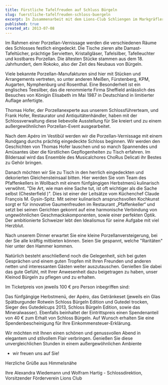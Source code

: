 ```yaml
---
title: Fürstliche Tafelfreuden auf Schluss Bürgeln
slug: fuerstliche-tafelfreuden-schloss-buergeln
excerpt: In Zusammenarbeit mit dem Lions-Club Schliengen im Markgräflerland möchten wir Sie zu unserer diesjährigen Benefiz-Gala "Fürstliche Tafelfreuden" auf Schloss Bürgeln am Samstag, den 02. November 2013, um 19.00 Uhr einladen.
published: true
created_at: 2013-07-08
---
```


Im Rahmen einer Porzellan-Vernissage werden die verschiedenen Räume des Schlosses festlich eingedeckt. Die Tische zieren alte Damast-Tafeltücher, prächtige Servietten, Kristallgläser, Tafelsilber, Tafelleuchter und kostbares Porzellan. Die ältesten Stücke stammen aus dem 18. Jahrhundert, dem Rokoko, also der Zeit des Neubaus von Bürgeln.

Viele bekannte Porzellan-Manufakturen sind hier mit Stücken und Arrangements vertreten, so unter anderen Meißen, Fürstenberg, KPM, Augarten, Nymphenburg und Rosenthal. Eine Besonderheit ist ein englisches Teesilber, das die renommierte Firma Sheffield anlässlich des Besuches von Königin Elisabeth im Mai 1987 in Deutschland in limitierter Auflage anfertigte.

Thomas Hofer, der Porzellanexperte aus unserem Schlossführerteam, und Frank Hofer, Restaurator und Antiquitätenhändler, haben mit der Schlossverwaltung diese liebevolle Ausstellung für Sie kreiert und zu einem außergewöhnlichen Porzellan-Event ausgearbeitet.

Nach dem Apéro im Vestibül werden wir die Porzellan-Vernissage mit einem Rundgang durchs prächtig eingedeckte Schloss beginnen. Wir werden den Geschichten von Thomas Hofer lauschen und so manch Spannendes und Amüsantes über die fürstlichen Gepflogenheiten zu Tisch erfahren. Im Bildersaal wird das Ensemble des Musicalchores ChoRus Delicati ihr Bestes zu Gehör bringen.

Danach möchten wir Sie zu Tisch in den herrlich eingedeckten und dekorierten Gleichensteinsaal bitten. Hier werden Sie vom Team des Pfaffenkellers in Wollbach mit einem fünfgängigen Herbstmenü kulinarisch verwöhnt. "Die Art, wie man eine Sache tut, ist oft wichtiger als die Sache selbst (Chesterfield )". Dies ist einer der Leitsätze vom Küchenchef Claude François M. Gysin-Spitz. Mit seiner kulinarisch anspruchsvollen Kochkunst sorgt er für innovative Gaumenfreuden im Restaurant „Pfaffenkeller“ und setzt bei seinen Gerichten gekonnt auf eine harmonische Verbindung von ungewöhnlichen Geschmackskomponenten, sowie einer perfekten Optik. Der ambitionierte Schweizer lebt den Idealismus für seine Aufgabe mit viel Herzblut.

Nach unserem Dinner erwartet Sie eine kleine Porzellanversteigerung, bei der Sie alle kräftig mitbieten können. Seien Sie gespannt, welche "Raritäten" hier unter den Hammer kommen.

Natürlich besteht anschließend noch die Gelegenheit, sich bei guten Gesprächen und einem guten Tropfen mit Ihren Freunden und anderen netten und interessanten Gästen weiter auszutauschen. Genießen Sie dabei das gute Gefühl, mit Ihrer Anwesenheit dazu beigetragen zu haben, unser Kleinod Bürgeln zu pflegen und zu erhalten.

Im Ticketpreis von jeweils 100 € pro Person inbegriffen sind:

Das fünfgängige Herbstmenü, der Apéro, das Getränkeset (jeweils ein Glas Spätburgunder Rotwein Schloss Bürgeln Edition und Gutedel trocken, Sieger des Gutedelcups 2013, Schloss Bürgeln Edition, sowie das Mineralwasser). Ebenfalls beinhaltet der Eintrittspreis einen Spendenanteil von 40 € zum Erhalt von Schloss Bürgeln. Auf Wunsch erhalten Sie eine Spendenbescheinigung für Ihre Einkommensteuer-Erklärung.

Wir möchten mit Ihnen einen schönen und genussvollen Abend in elegantem und stilvollem Flair verbringen. Genießen Sie diese unvergleichlichen Stunden in einem außergewöhnlichen Ambiente

- wir freuen uns auf Sie!

Herzliche Grüße aus Himmelsnähe

Ihre Alexandra Wiedemann und Wolfram Hartig - Schlossdirektion, Vorsitzender Förderverein Lions Club
